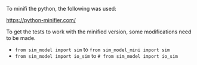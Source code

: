 To minifi the python, the following was used:

https://python-minifier.com/

To get the tests to work with the minified version, some modifications need to be made.
- `from sim_model import sim` to `from sim_model_mini import sim`
- `from sim_model import io_sim` to `# from sim_model import io_sim`